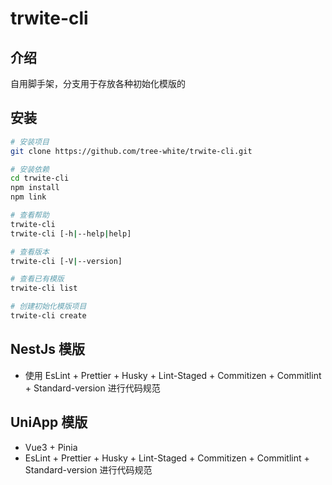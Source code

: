 # trwite-cli

## 介绍

自用脚手架，分支用于存放各种初始化模版的

## 安装

```bash
# 安装项目
git clone https://github.com/tree-white/trwite-cli.git

# 安装依赖
cd trwite-cli
npm install
npm link

# 查看帮助
trwite-cli
trwite-cli [-h|--help|help]

# 查看版本
trwite-cli [-V|--version]

# 查看已有模版
trwite-cli list

# 创建初始化模版项目
trwite-cli create
```

## NestJs 模版

- 使用 EsLint + Prettier + Husky + Lint-Staged + Commitizen + Commitlint + Standard-version 进行代码规范

## UniApp 模版

- Vue3 + Pinia
- EsLint + Prettier + Husky + Lint-Staged + Commitizen + Commitlint + Standard-version 进行代码规范
